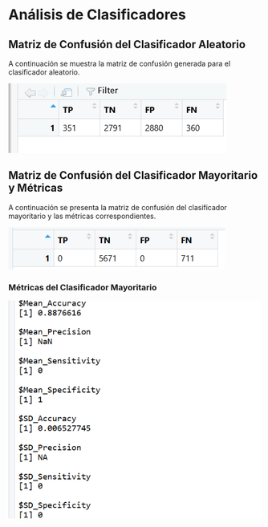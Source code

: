 # Análisis de Clasificadores

## Matriz de Confusión del Clasificador Aleatorio
A continuación se muestra la matriz de confusión generada para el clasificador aleatorio.

![Matriz de Confusión Clasificador Aleatorio](graficos/matriz_de_confusion_clasificador_aleatorio.png)

## Matriz de Confusión del Clasificador Mayoritario y Métricas
A continuación se presenta la matriz de confusión del clasificador mayoritario y las métricas correspondientes.

![Matriz de Confusión Clasificador Mayoritario](graficos/matriz_de_confusion_mayoritaria.png)

### Métricas del Clasificador Mayoritario
![Métricas del Clasificador Mayoritario](graficos/metricas_clase_mayoritaria.png)
